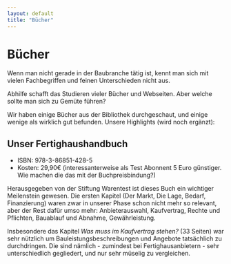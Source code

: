 ```yaml
---
layout: default
title: "Bücher"
---
```


# Bücher

Wenn man nicht gerade in der Baubranche tätig ist, kennt man sich mit vielen Fachbegriffen und feinen Unterschieden nicht aus.

Abhilfe schafft das Studieren vieler Bücher und Webseiten. Aber welche sollte man sich zu Gemüte führen?

Wir haben einige Bücher aus der Bibliothek durchgeschaut, und einige wenige als wirklich gut befunden. Unsere Highlights (wird noch ergänzt):


## Unser Fertighaushandbuch
- ISBN: 978-3-86851-428-5
- Kosten: 29,90€ (interessanterweise als Test Abonnent 5 Euro günstiger. Wie machen die das mit der Buchpreisbindung?)

Herausgegeben von der Stiftung Warentest ist dieses Buch ein wichtiger Meilenstein gewesen. Die ersten Kapitel (Der Markt, Die Lage, Bedarf, Finanzierung) waren zwar in unserer Phase schon nicht mehr so relevant, aber der Rest dafür umso mehr: Anbieterauswahl, Kaufvertrag, Rechte und Pflichten, Bauablauf und Abnahme, Gewährleistung.

Insbesondere das Kapitel *Was muss im Kaufvertrag stehen?* (33 Seiten) war sehr nützlich um Bauleistungsbeschreibungen und Angebote tatsächlich zu durchdringen. Die sind nämlich - zumindest bei Fertighausanbietern - sehr unterschiedlich gegliedert, und nur sehr müselig zu vergleichen.


